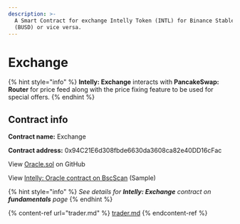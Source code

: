 ```yaml
---
description: >-
  A Smart Contract for exchange Intelly Token (INTL) for Binance Stablecoin
  (BUSD) or vice versa.
---
```


# Exchange

{% hint style="info" %}
**Intelly: Exchange** interacts with **PancakeSwap: Router** for price feed along with the price fixing feature to be used for special offers.
{% endhint %}

## Contract info

**Contract name:** Exchange

**Contract address:** 0x94C21E6d308fbde6630da3608ca82e40DD16cFac



View [Oracle.sol](https://github.com/intelly-dev/contracts/blob/main/contracts/utils/Exchange.sol) on GitHub

View [Intelly: Oracle contract on BscScan](https://testnet.bscscan.com/address/0x94C21E6d308fbde6630da3608ca82e40DD16cFac) (Sample)



{% hint style="info" %}
_See details for **Intelly: Exchange** contract on **fundamentals** page_
{% endhint %}

{% content-ref url="trader.md" %}
[trader.md](trader.md)
{% endcontent-ref %}
